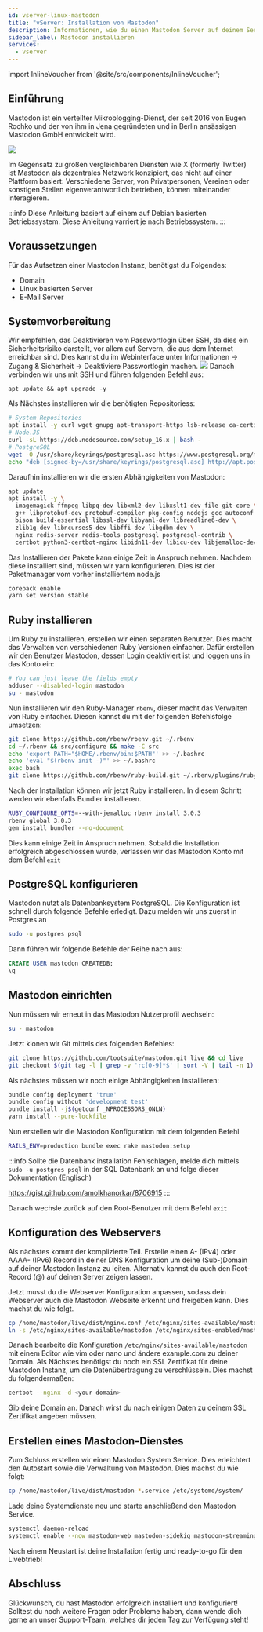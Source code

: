 ```yaml
---
id: vserver-linux-mastodon
title: "vServer: Installation von Mastodon"
description: Informationen, wie du einen Mastodon Server auf deinem Server von ZAP-Hosting einrichten kannst - ZAP-Hosting.com Dokumentation
sidebar_label: Mastodon installieren
services:
  - vserver
---
```


import InlineVoucher from '@site/src/components/InlineVoucher';

## Einführung

Mastodon ist ein verteilter Mikroblogging-Dienst, der seit 2016 von Eugen Rochko und der von ihm in Jena gegründeten und in Berlin ansässigen Mastodon GmbH entwickelt wird.

![](https://screensaver01.zap-hosting.com/index.php/s/kPDRrCjJ3pADYPt/preview)

Im Gegensatz zu großen vergleichbaren Diensten wie X (formerly Twitter) ist Mastodon als dezentrales Netzwerk konzipiert, das nicht auf einer Plattform basiert:
Verschiedene Server, von Privatpersonen, Vereinen oder sonstigen Stellen eigenverantwortlich betrieben, können miteinander interagieren.

:::info
Diese Anleitung basiert auf einem auf Debian basierten Betriebssystem. Diese Anleitung varriert je nach Betriebssystem.
:::

<InlineVoucher />

## Voraussetzungen
Für das Aufsetzen einer Mastodon Instanz, benötigst du Folgendes:
- Domain
- Linux basierten Server
- E-Mail Server

## Systemvorbereitung
Wir empfehlen, das Deaktivieren vom Passwortlogin über SSH, da dies ein Sicherheitsrisiko darstellt, vor allem auf Servern, die aus dem Internet erreichbar sind. Dies kannst du im Webinterface unter Informationen -> Zugang & Sicherheit -> Deaktiviere Passwortlogin machen. 
![](https://screensaver01.zap-hosting.com/index.php/s/YKRWGLsZYEkaKSq/preview)
Danach verbinden wir uns mit SSH und führen folgenden Befehl aus:
```
apt update && apt upgrade -y
```

Als Nächstes installieren wir die benötigten Repositoriess:
```bash
# System Repositories
apt install -y curl wget gnupg apt-transport-https lsb-release ca-certificates
# Node.JS
curl -sL https://deb.nodesource.com/setup_16.x | bash -
# PostgreSQL
wget -O /usr/share/keyrings/postgresql.asc https://www.postgresql.org/media/keys/ACCC4CF8.asc
echo "deb [signed-by=/usr/share/keyrings/postgresql.asc] http://apt.postgresql.org/pub/repos/apt $(lsb_release -cs)-pgdg main" > /etc/apt/sources.list.d/postgresql.list
```

Daraufhin installieren wir die ersten Abhängigkeiten von Mastodon:
```bash
apt update
apt install -y \
  imagemagick ffmpeg libpq-dev libxml2-dev libxslt1-dev file git-core \
  g++ libprotobuf-dev protobuf-compiler pkg-config nodejs gcc autoconf \
  bison build-essential libssl-dev libyaml-dev libreadline6-dev \
  zlib1g-dev libncurses5-dev libffi-dev libgdbm-dev \
  nginx redis-server redis-tools postgresql postgresql-contrib \
  certbot python3-certbot-nginx libidn11-dev libicu-dev libjemalloc-dev
```

Das Installieren der Pakete kann einige Zeit in Anspruch nehmen. Nachdem diese installiert sind, müssen wir yarn konfigurieren. Dies ist der Paketmanager vom vorher installiertem node.js
```bash
corepack enable
yarn set version stable
```

## Ruby installieren 
Um Ruby zu installieren, erstellen wir einen separaten Benutzer. Dies macht das Verwalten von verschiedenen Ruby Versionen einfacher. Dafür erstellen wir den Benutzer Mastodon, dessen Login deaktiviert ist und loggen uns in das Konto ein:
```bash
# You can just leave the fields empty
adduser --disabled-login mastodon
su - mastodon
```

Nun installieren wir den Ruby-Manager `rbenv`, dieser macht das Verwalten von Ruby einfacher. Diesen kannst du mit der folgenden Befehlsfolge umsetzen:
```bash
git clone https://github.com/rbenv/rbenv.git ~/.rbenv
cd ~/.rbenv && src/configure && make -C src
echo 'export PATH="$HOME/.rbenv/bin:$PATH"' >> ~/.bashrc
echo 'eval "$(rbenv init -)"' >> ~/.bashrc
exec bash
git clone https://github.com/rbenv/ruby-build.git ~/.rbenv/plugins/ruby-build
```
Nach der Installation können wir jetzt Ruby installieren. In diesem Schritt werden wir ebenfalls Bundler installieren.
```bash
RUBY_CONFIGURE_OPTS=--with-jemalloc rbenv install 3.0.3
rbenv global 3.0.3
gem install bundler --no-document
```
Dies kann einige Zeit in Anspruch nehmen. Sobald die Installation erfolgreich abgeschlossen wurde, verlassen wir das Mastodon Konto mit dem Befehl `exit`

## PostgreSQL konfigurieren
Mastodon nutzt als Datenbanksystem PostgreSQL. Die Konfiguration ist schnell durch folgende Befehle erledigt. Dazu melden wir uns zuerst in Postgres an
```bash
sudo -u postgres psql
```

Dann führen wir folgende Befehle der Reihe nach aus:
```sql
CREATE USER mastodon CREATEDB;
\q
```

## Mastodon einrichten
Nun müssen wir erneut in das Mastodon Nutzerprofil wechseln:
```bash
su - mastodon
```
Jetzt klonen wir Git mittels des folgenden Befehles:
```bash
git clone https://github.com/tootsuite/mastodon.git live && cd live
git checkout $(git tag -l | grep -v 'rc[0-9]*$' | sort -V | tail -n 1)
```
Als nächstes müssen wir noch einige Abhängigkeiten installieren:
```bash
bundle config deployment 'true'
bundle config without 'development test'
bundle install -j$(getconf _NPROCESSORS_ONLN)
yarn install --pure-lockfile
```

Nun erstellen wir die Mastodon Konfiguration mit dem folgenden Befehl
```bash
RAILS_ENV=production bundle exec rake mastodon:setup
```
:::info
Sollte die Datenbank installation Fehlschlagen, melde dich mittels `sudo -u postgres psql` in der SQL Datenbank an und folge dieser Dokumentation (Englisch) 

https://gist.github.com/amolkhanorkar/8706915
:::

Danach wechsle zurück auf den Root-Benutzer mit dem Befehl `exit`

## Konfiguration des Webservers
Als nächstes kommt der komplizierte Teil. Erstelle einen A- (IPv4) oder AAAA- (IPv6) Record in deiner DNS Konfiguration um deine (Sub-)Domain auf deiner Mastodon Instanz zu leiten. Alternativ kannst du auch den Root-Record (@) auf deinen Server zeigen lassen.

Jetzt musst du die Webserver Konfiguration anpassen, sodass dein Webserver auch die Mastodon Webseite erkennt und freigeben kann. Dies machst du wie folgt.
```bash
cp /home/mastodon/live/dist/nginx.conf /etc/nginx/sites-available/mastodon
ln -s /etc/nginx/sites-available/mastodon /etc/nginx/sites-enabled/mastodon
```

Danach bearbeite die Konfiguration `/etc/nginx/sites-available/mastodon` mit einem Editor wie vim oder nano und ändere example.com zu deiner Domain.
Als Nächstes benötigst du noch ein SSL Zertifikat für deine Mastodon Instanz, um die Datenübertragung zu verschlüsseln. Dies machst du folgendermaßen:
```bash
certbot --nginx -d <your domain>
```
Gib deine Domain an. Danach wirst du nach einigen Daten zu deinem SSL Zertifikat angeben müssen. 

## Erstellen eines Mastodon-Dienstes
Zum Schluss erstellen wir einen Mastodon System Service. Dies erleichtert den Autostart sowie die Verwaltung von Mastodon. Dies machst du wie folgt: 
```sh
cp /home/mastodon/live/dist/mastodon-*.service /etc/systemd/system/
```

Lade deine Systemdienste neu und starte anschließend den Mastodon Service. 
```sh
systemctl daemon-reload
systemctl enable --now mastodon-web mastodon-sidekiq mastodon-streaming
```

Nach einem Neustart ist deine Installation fertig und ready-to-go für den Livebtrieb! 


## Abschluss

Glückwunsch, du hast Mastodon erfolgreich installiert und konfiguriert! Solltest du noch weitere Fragen oder Probleme haben, dann wende dich gerne an unser Support-Team, welches dir jeden Tag zur Verfügung steht! 